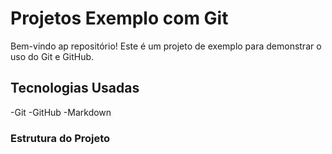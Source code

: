 # Projetos Exemplo com Git

Bem-vindo ap repositório! Este é um projeto de exemplo para demonstrar o uso do Git e GitHub.

## Tecnologias Usadas 
-Git 
-GitHub 
-Markdown

### Estrutura do Projeto
